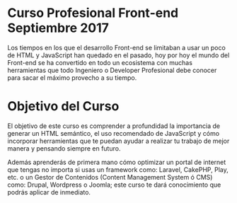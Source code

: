 # Curso Profesional Front-end Septiembre 2017

Los tiempos en los que el desarrollo Front-end se limitaban a usar un poco de HTML y JavaScript han quedado en el pasado, hoy por hoy el mundo del Front-end se ha convertido en todo un ecosistema con muchas herramientas que todo Ingeniero o Developer Profesional debe conocer para sacar el máximo provecho a su tiempo.

# Objetivo del Curso

El objetivo de este curso es comprender a profundidad la importancia de generar un HTML semántico, el uso recomendado de JavaScript y cómo incorporar herramientas que te puedan ayudar a realizar tu trabajo de mejor manera y pensando siempre en futuro.

Además aprenderás de primera mano cómo optimizar un portal de internet que tengas no importa si usas un framework como: Laravel, CakePHP, Play, etc. o un Gestor de Contenidos (Content Management System ó CMS) como: Drupal, Wordpress o Joomla; este curso te dará conocimiento que podrás aplicar de inmediato.